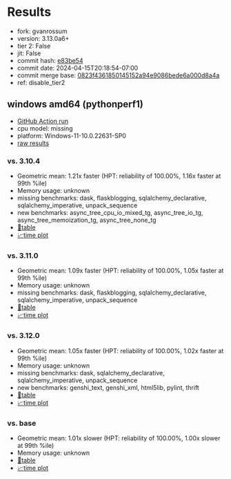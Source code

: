 # Results

- fork: gvanrossum
- version: 3.13.0a6+
- tier 2: False
- jit: False
- commit hash: [e83be54](https://github.com/gvanrossum/cpython/commit/e83be54)
- commit date: 2024-04-15T20:18:54-07:00
- commit merge base: [0823f4361850145152a94e9086bede6a000d8a4a](https://github.com/gvanrossum/cpython/commit/0823f4361850145152a94e9086bede6a000d8a4a)
- ref: disable_tier2

## windows amd64 (pythonperf1)

- [GitHub Action run](https://github.com/faster-cpython/benchmarking/actions/runs/8699530741)
- cpu model: missing
- platform: Windows-11-10.0.22631-SP0
- [raw results](bm-20240415-pythonperf1-amd64-gvanrossum-disable_tier2-3.13.0a6%2B-e83be54.json)

### vs. 3.10.4

- Geometric mean: 1.21x faster (HPT: reliability of 100.00%, 1.16x faster at 99th %ile)
- Memory usage: unknown
- missing benchmarks: dask, flaskblogging, sqlalchemy_declarative, sqlalchemy_imperative, unpack_sequence
- new benchmarks: async_tree_cpu_io_mixed_tg, async_tree_io_tg, async_tree_memoization_tg, async_tree_none_tg
- [📄table](bm-20240415-pythonperf1-amd64-gvanrossum-disable_tier2-3.13.0a6%2B-e83be54-vs-3.10.4.md)
- [📈time plot](bm-20240415-pythonperf1-amd64-gvanrossum-disable_tier2-3.13.0a6%2B-e83be54-vs-3.10.4.png)

### vs. 3.11.0

- Geometric mean: 1.09x faster (HPT: reliability of 100.00%, 1.05x faster at 99th %ile)
- Memory usage: unknown
- missing benchmarks: dask, flaskblogging, sqlalchemy_declarative, sqlalchemy_imperative, unpack_sequence
- [📄table](bm-20240415-pythonperf1-amd64-gvanrossum-disable_tier2-3.13.0a6%2B-e83be54-vs-3.11.0.md)
- [📈time plot](bm-20240415-pythonperf1-amd64-gvanrossum-disable_tier2-3.13.0a6%2B-e83be54-vs-3.11.0.png)

### vs. 3.12.0

- Geometric mean: 1.05x faster (HPT: reliability of 100.00%, 1.02x faster at 99th %ile)
- Memory usage: unknown
- missing benchmarks: dask, sqlalchemy_declarative, sqlalchemy_imperative, unpack_sequence
- new benchmarks: genshi_text, genshi_xml, html5lib, pylint, thrift
- [📄table](bm-20240415-pythonperf1-amd64-gvanrossum-disable_tier2-3.13.0a6%2B-e83be54-vs-3.12.0.md)
- [📈time plot](bm-20240415-pythonperf1-amd64-gvanrossum-disable_tier2-3.13.0a6%2B-e83be54-vs-3.12.0.png)

### vs. base

- Geometric mean: 1.01x slower (HPT: reliability of 100.00%, 1.00x slower at 99th %ile)
- Memory usage: unknown
- [📄table](bm-20240415-pythonperf1-amd64-gvanrossum-disable_tier2-3.13.0a6%2B-e83be54-vs-base.md)
- [📈time plot](bm-20240415-pythonperf1-amd64-gvanrossum-disable_tier2-3.13.0a6%2B-e83be54-vs-base.png)

